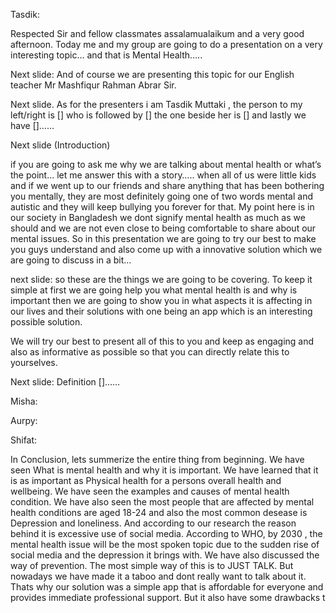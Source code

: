 Tasdik:

Respected Sir and fellow classmates assalamualaikum and a very good afternoon. Today me and my group are going to do a presentation on a very interesting topic… and that is  Mental Health…..

Next slide: And of course we are presenting this topic for our English teacher Mr Mashfiqur Rahman Abrar Sir.


Next slide. As for the presenters i am Tasdik Muttaki , the person to my left/right is []  who is followed by [] the one beside her is [] and lastly we have []……

Next slide (Introduction)

if you are going to ask me why we are talking about mental health or what’s the point… let me answer this with a story….. when all of us were little kids  and if we went up to our friends and share anything that has been bothering you mentally, they are most definitely going one of two words mental and autistic and they will keep bullying you forever for that. 
My point here is  in our society in Bangladesh we dont signify mental health  as much as we should and we are not even close to being comfortable to share about our mental issues. So in this presentation we are going to try our best to make you guys understand and also come up with a innovative solution  which  we are going to discuss in a bit…

next slide:
so these are the things we are going to be covering. To keep it simple at first we are going help you what mental health is and why is important then we are going to show you in what aspects it is affecting in our lives and their solutions with one being an app which is an interesting possible solution.

We will try our best to present all of this to you and keep as engaging  and also as informative as possible so that you can directly relate this  to yourselves.

Next slide: Definition []…… 

Misha: 

Aurpy:

Shifat:

In Conclusion, lets summerize the entire thing from beginning. We have seen What is mental health and why it is important. We have learned that it is as important as Physical health for a persons overall health and wellbeing. We have seen the examples and causes of mental health condition. We have also seen the most people that are affected by mental health conditions are aged 18-24 and also the most common desease is Depression and loneliness. And according to our research the reason behind it is excessive use of social media. According to WHO, by 2030 , the mental health issue will be the most spoken topic due to the sudden rise of social media and the depression it brings with.
We have also discussed the way of prevention. The most simple way of this is to JUST TALK. But nowadays we have made it a taboo and dont really want to talk about it. Thats why our solution was a simple app that is affordable for everyone and provides immediate professional support. But it also have some drawbacks t